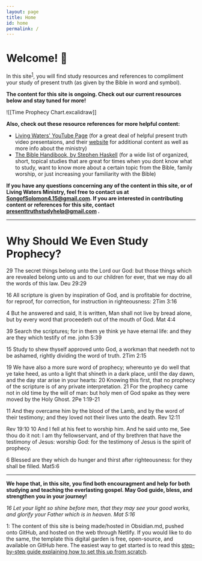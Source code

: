 ```yaml
---
layout: page
title: Home
id: home
permalink: /
---
```


# Welcome! 🌱

In this site<sup>[1](#myfootnote1)</sup>, you will find study resources and references to compliment your study of present truth (as given by the Bible in word and symbol).

**The content for this site is ongoing. Check out our current resources below and stay tuned for more!**

![[Time Prophecy Chart.excalidraw]]




**Also, check out these resource references for more helpful content:**
- [Living Waters' YouTube Page](https://www.youtube.com/channel/UCcPrZXqA_63ZOTEGFgSXjMQ) (for a great deal of helpful present truth video presentaions, and their [website](https://www.fountainsoflivingwaters.org) for additional content as well as more info about the ministry) 
- [The Bible Handibook, by Stephen Haskell](https://m.egwwritings.org/en/book/978.4/toc) (for a wide list of organized, short, topical studies that are great for times when you dont know what to study, want to know more about a certain topic from the Bible, family worship, or just increasing your familiarity with the Bible)


**If you have any questions concerning any of the content in this site, or of Living Waters Ministry, feel free to contact us at SongofSolomon4.15@gmail.com. If you are interested in contributing content or references for this site, contact presenttruthstudyhelp@gmail.com .**

- - -
# Why Should We Even Study Prophecy?
29 The secret things belong unto the Lord our God: but those things which are revealed belong unto us and to our children for ever, that we may do all the words of this law.
Deu 29:29

16 All scripture is given by inspiration of God, and is profitable for doctrine, for reproof, for correction, for instruction in righteousness:
2Tim 3:16

4 But he answered and said, It is written, Man shall not live by bread alone, but by every word that proceedeth out of the mouth of God.
Mat 4:4

39 Search the scriptures; for in them ye think ye have eternal life: and they are they which testify of me.
john 5:39

15 Study to shew thyself approved unto God, a workman that needeth not to be ashamed, rightly dividing the word of truth.
2Tim 2:15

19 We have also a more sure word of prophecy; whereunto ye do well that ye take heed, as unto a light that shineth in a dark place, until the day dawn, and the day star arise in your hearts:
20 Knowing this first, that no prophecy of the scripture is of any private interpretation.
21 For the prophecy came not in old time by the will of man: but holy men of God spake as they were moved by the Holy Ghost.
2Pe 1:19-21

11 And they overcame him by the blood of the Lamb, and by the word of their testimony; and they loved not their lives unto the death.
Rev 12:11

Rev 19:10
10 And I fell at his feet to worship him. And he said unto me, See thou do it not: I am thy fellowservant, and of thy brethren that have the testimony of Jesus: worship God: for the testimony of Jesus is the spirit of prophecy.

6 Blessed are they which do hunger and thirst after righteousness: for they shall be filled.
Mat5:6

- - -

**We hope that, in this site, you find both encouragment and help for both studying and teaching the everlasting gospel. 
May God guide, bless, and strengthen you in your journey!**

_16 Let your light so shine before men, that they may see your good works, and glorify your Father which is in heaven.
Mat 5:16_


<a name="myfootnote1">1</a>: The content of this site is being made/hosted in Obsidian.md, pushed onto GitHub, and hosted on the web through Netlify. If you would like to do the same, the template this digital garden is free, open-source, and available on GitHub here.
The easiest way to get started is to read this [step-by-step guide explaining how to set this up from scratch](https://maximevaillancourt.com/blog/setting-up-your-own-digital-garden-with-jekyll).


